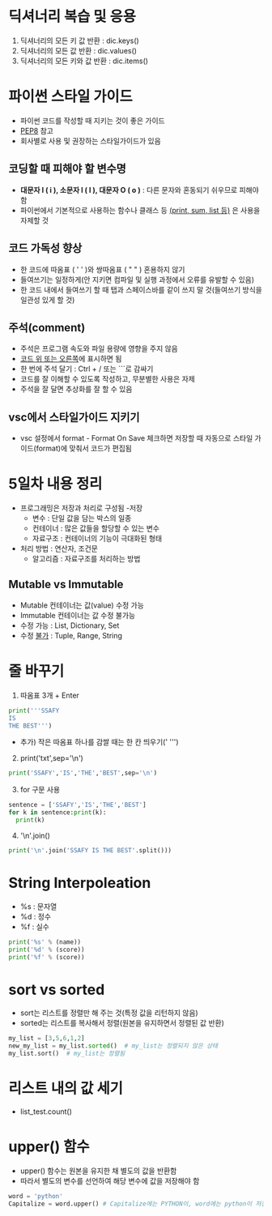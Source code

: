 # 딕셔너리 복습 및 응용

1. 딕셔너리의 모든 키 값 반환 : dic.keys()
2. 딕셔너리의 모든 값 반환 : dic.values()
3. 딕셔너리의 모든 키와 값 반환 : dic.items()

# 파이썬 스타일 가이드

- 파이썬 코드를 작성할 때 지키는 것이 좋은 가이드
- [PEP8](https://peps.python.org/pep-0008/) 참고
- 회사별로 사용 및 권장하는 스타일가이드가 있음

## 코딩할 때 피해야 할 변수명

- __대문자 I ( i ), 소문자 l ( l ), 대문자 O ( o )__ : 다른 문자와 혼동되기 쉬우므로 피해야 함
- 파이썬에서 기본적으로 사용하는 함수나 클래스 등 <u>(print, sum, list 등)</u> 은 사용을 자제할 것

## 코드 가독성 향상

- 한 코드에 따옴표 ( ' ' )와 쌍따옴표 ( " " ) 혼용하지 않기
- 들여쓰기는 일정하게(안 지키면 컴파일 및 실행 과정에서 오류를 유발할 수 있음)
- 한 코드 내에서 들여쓰기 할 때 탭과 스페이스바를 같이 쓰지 말 것(들여쓰기 방식을 일관성 있게 할 것)

## 주석(comment)

- 주석은 프로그램 속도와 파일 용량에 영향을 주지 않음
- <U>코드 위 또는 오른쪽</U>에 표시하면 됨
- 한 번에 주석 달기 : Ctrl + / 또는 ```로 감싸기
- 코드를 잘 이해할 수 있도록 작성하고, 무분별한 사용은 자제
- 주석을 잘 달면 추상화를 잘 할 수 있음

## vsc에서 스타일가이드 지키기

- vsc 설정에서 format - Format On Save 체크하면 저장할 때 자동으로 스타일 가이드(format)에 맞춰서 코드가 편집됨
  
# 5일차 내용 정리

- 프로그래밍은 저장과 처리로 구성됨
-저장
  - 변수 : 단일 값을 담는 박스의 일종
  - 컨테이너 : 많은 값들을 할당할 수 있는 변수
  - 자료구조 : 컨테이너의 기능이 극대화된 형태
- 처리 방법 : 연산자, 조건문
  - 알고리즘 : 자료구조를 처리하는 방법

## Mutable vs Immutable

- Mutable 컨테이너는 값(value) 수정 가능
- Immutable 컨테이너는 값 수정 불가능
- 수정 가능 : List, Dictionary, Set
- 수정 <u>불가</u> : Tuple, Range, String

# 줄 바꾸기

1. 따옴표 3개 + Enter

```python
print('''SSAFY
IS
THE BEST''')
```
  - 추가) 작은 따옴표 하나를 감쌀 때는 한 칸 띄우기(' ''')

2. print('txt',sep='\n')

```python
print('SSAFY','IS','THE','BEST',sep='\n')
```
3. for 구문 사용

```python
sentence = ['SSAFY','IS','THE','BEST']
for k in sentence:print(k):
  print(k)
```

4. '\n'.join()

```python
print('\n'.join('SSAFY IS THE BEST'.split()))
```

# String Interpoleation

- %s : 문자열
- %d : 정수
- %f : 실수

```python
print('%s' % (name))
print('%d' % (score))
print('%f' % (score))
```

# sort vs sorted

- sort는 리스트를 정렬만 해 주는 것(특정 값을 리턴하지 않음)
- sorted는 리스트를 복사해서 정렬(원본을 유지하면서 정렬된 값 반환)
```python
my_list = [3,5,6,1,2]
new_my_list = my_list.sorted()  # my_list는 정렬되지 않은 상태
my_list.sort()  # my_list는 정렬됨
```

# 리스트 내의 값 세기

- list_test.count()

# upper() 함수

- upper() 함수는 원본을 유지한 채 별도의 값을 반환함
- 따라서 별도의 변수를 선언하여 해당 변수에 값을 저장해야 함
```python
word = 'python'
Capitalize = word.upper() # Capitalize에는 PYTHON이, word에는 python이 저장된 상태
```